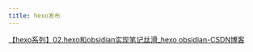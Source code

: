 ```yaml
---
title: hexo发布
---
```



[【hexo系列】02.hexo和obsidian实现笔记丝滑_hexo obsidian-CSDN博客](https://blog.csdn.net/weixin_42072280/article/details/128277828)